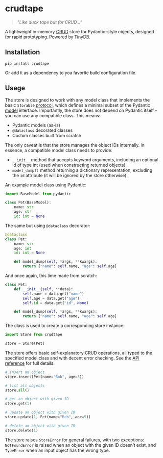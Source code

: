 # crudtape

> _"Like duck tape but for CRUD..."_

A lightweight in-memory [CRUD](https://developer.mozilla.org/en-US/docs/Glossary/CRUD) store for Pydantic-style objects, designed for rapid prototyping. Powered by [TinyDB](https://tinydb.readthedocs.io/en/latest/index.html).

## Installation

```shell
pip install crudtape
```

Or add it as a dependency to you favorite build configuration file.

## Usage

The store is designed to work with any model class that implements the basic `Storable` [protocol](https://github.com/alesbukovsky/crudtape/blob/main/src/crudtape/store.py#L13), which defines a minimal subset of the Pydantic [model](https://docs.pydantic.dev/latest/api/base_model/#pydantic.BaseModel/) interface.
Importantly, the store does not depend on Pydantic itself - you can use any compatible class. This means:

- Pydantic models (as-is)
- `@dataclass` decorated classes 
- Custom classes built from scratch

The only caveat is that the store manages the object IDs internally. In essence, a compatible model class needs to provide:

- `__init__` method that accepts keyword arguments, including an optional id of type int (used when constructing returned objects).
- `model_dump()` method returning a dictionary representation, excluding the `id` attribute (it will be ignored by the store otherwise).

An example model class using Pydantic:

```python
import BaseModel from pydantic

class Pet(BaseModel):
    name: str
    age: str
    id: int = None
```

The same but using `@dataclass` decorator:

```python
@dataclass
class Pet:
    name: str
    age: int
    id: int = None

    def model_dump(self, *args, **kwargs):
        return {"name": self.name, "age": self.age}
```

And once again, this time made from scratch:

```python
class Pet:
    def __init__(self, **data):
        self.name = data.get("name")
        self.age = data.get("age")
        self.id = data.get("id", None)

    def model_dump(self, *args, **kwargs):
        return {"name": self.name, "age": self.age}    
```        

The class is used to create a corresponding store instance:

```python
import Store from crudtape

store = Store(Pet)
```

The store offers basic self-explanatory CRUD operations, all typed to the specified model class and with decent error checking. See the [API reference](https://alesbukovsky.github.io/crudtape/) for full details.

```python
# insert an object
store.insert(Pet(name="Bob", age=3))

# list all objects 
store.all()

# get an object with given ID
store.get(1)

# update an object with given ID
store.update(1, Pet(name="Rob", age=5))

# delete an object with given ID
store.delete(1)
```

The store raises `StoreError` for general failures, with two exceptions: `NotFoundError` is raised when an object with the given ID doesn’t exist, and `TypeError` when an input object has the wrong type.
 